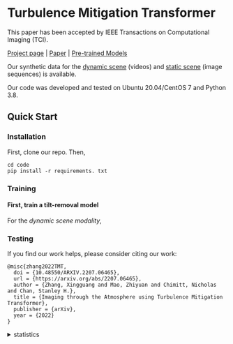 # Turbulence Mitigation Transformer

This paper has been accepted by IEEE Transactions on Computational Imaging (TCI). 

[Project page](https://xg416.github.io/TMT/) | [Paper](https://arxiv.org/abs/2207.06465) | [Pre-trained Models](https://drive.google.com/drive/folders/1qKgpjH2EdZrnvEraIsMAW1Y3BiosQtvn?usp=drive_link)

Our synthetic data for the [dynamic scene](https://app.box.com/s/q6l9mcyl73r5apwwat05xlf16zf7sua4) (videos) and [static scene](https://app.box.com/s/c5wdsnxe0ax75e723jz8gk0dpai5zb7i) (image sequences) is available.

Our code was developed and tested on Ubuntu 20.04/CentOS 7 and Python 3.8.

## Quick Start
### Installation
First, clone our repo. Then,
```
cd code
pip install -r requirements. txt
```
### Training 
#### First, train a tilt-removal model
For the *dynamic scene modality*, 

### Testing 


If you find our work helps, please consider citing our work:
```
@misc{zhang2022TMT,
  doi = {10.48550/ARXIV.2207.06465},
  url = {https://arxiv.org/abs/2207.06465},
  author = {Zhang, Xingguang and Mao, Zhiyuan and Chimitt, Nicholas and Chan, Stanley H.},
  title = {Imaging through the Atmosphere using Turbulence Mitigation Transformer},
  publisher = {arXiv},
  year = {2022}
}
```

<details>
<summary>statistics</summary>

![visitors](https://visitor-badge.laobi.icu/badge?page_id=xg416/TMT)

</details>
